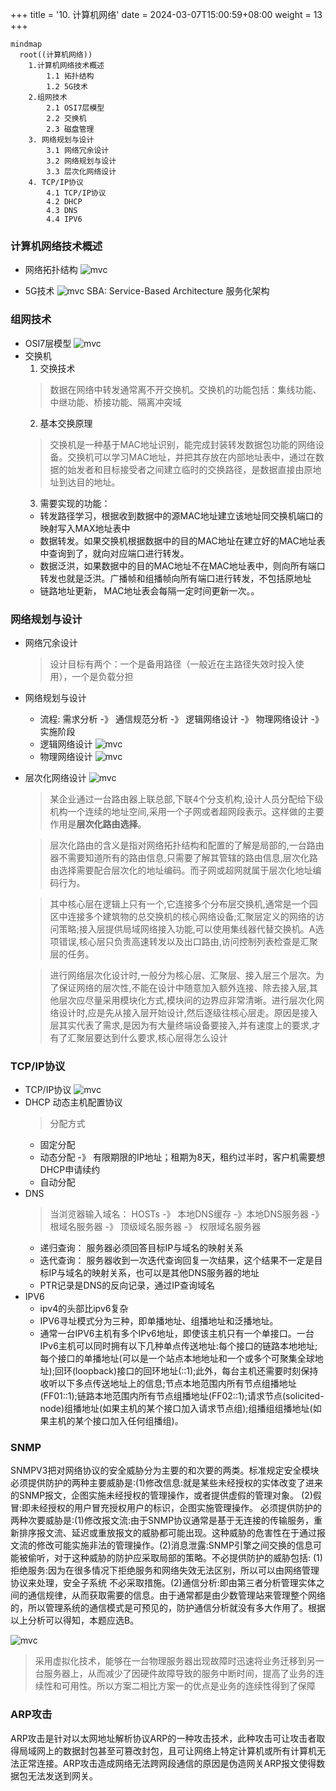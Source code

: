 +++
title = '10. 计算机网络'
date = 2024-03-07T15:00:59+08:00
weight = 13
+++

```mermaid
mindmap
  root((计算机网络))
    1.计算机网络技术概述
        1.1 拓扑结构
        1.2 5G技术
    2.组网技术
        2.1 OSI7层模型
        2.2 交换机
        2.3 磁盘管理
    3. 网络规划与设计
        3.1 网络冗余设计
        3.2 网络规划与设计
        3.3 层次化网络设计
    4. TCP/IP协议
        4.1 TCP/IP协议
        4.2 DHCP
        4.3 DNS
        4.4 IPV6
```

### 计算机网络技术概述
- 网络拓扑结构
![mvc](../../../images/content/ruankao/network_type.png)

- 5G技术
![mvc](../../../images/content/ruankao/5g.png)
SBA: Service-Based Architecture 服务化架构

### 组网技术
- OSI7层模型
![mvc](../../../images/content/ruankao/OSI.png)
- 交换机
  1. 交换技术
    > 数据在网络中转发通常离不开交换机。交换机的功能包括：集线功能、中继功能、桥接功能、隔离冲突域
  2. 基本交换原理
    > 交换机是一种基于MAC地址识别，能完成封装转发数据包功能的网络设备。交换机可以学习MAC地址，并把其存放在内部地址表中，通过在数据的始发者和目标接受者之间建立临时的交换路径，是数据直接由原地址到达目的地址。
  3. 需要实现的功能：
    * 转发路径学习，根据收到数据中的源MAC地址建立该地址同交换机端口的映射写入MAX地址表中
    * 数据转发。如果交换机根据数据中的目的MAC地址在建立好的MAC地址表中查询到了，就向对应端口进行转发。
    * 数据泛洪，如果数据中的目的MAC地址不在MAC地址表中，则向所有端口转发也就是泛洪。广播帧和组播帧向所有端口进行转发，不包括原地址
    * 链路地址更新， MAC地址表会每隔一定时间更新一次。。

### 网络规划与设计
- 网络冗余设计
  > 设计目标有两个：一个是备用路径（一般近在主路径失效时投入使用），一个是负载分担
- 网络规划与设计
  * 流程: 需求分析 -》 通信规范分析 -》 逻辑网络设计 -》 物理网络设计 -》 实施阶段
  * 逻辑网络设计
  ![mvc](../../../images/content/ruankao/logical_network.png)
  * 物理网络设计
  ![mvc](../../../images/content/ruankao/physical_network.png)
- 层次化网络设计
  ![mvc](../../../images/content/ruankao/layered_network.png)
  > 某企业通过一台路由器上联总部,下联4个分支机构,设计人员分配给下级机构一个连续的地址空间,采用一个子网或者超网段表示。这样做的主要作用是**层次化路由选择**。
  
  > 层次化路由的含义是指对网络拓扑结构和配置的了解是局部的,一台路由器不需要知道所有的路由信息,只需要了解其管辖的路由信息,层次化路由选择需要配合层次化的地址编码。而子网或超网就属于层次化地址编码行为。

  > 其中核心层在逻辑上只有一个,它连接多个分布层交换机,通常是一个园区中连接多个建筑物的总交换机的核心网络设备;汇聚层定义的网络的访问策略;接入层提供局域网络接入功能,可以使用集线器代替交换机。A选项错误,核心层只负责高速转发以及出口路由,访问控制列表检查是汇聚层的任务。

  > 进行网络层次化设计时,一般分为核心层、汇聚层、接入层三个层次。为了保证网络的层次性,不能在设计中随意加入额外连接、除去接入层,其他层次应尽量采用模块化方式,模块间的边界应非常清晰。进行层次化网络设计时,应是先从接入层开始设计,然后逐级往核心层走。原因是接入层其实代表了需求,是因为有大量终端设备要接入,并有速度上的要求,才有了汇聚层要达到什么要求,核心层得怎么设计

### TCP/IP协议
- TCP/IP协议
  ![mvc](../../../images/content/ruankao/port.png)
- DHCP 动态主机配置协议 
  > 分配方式
    * 固定分配 
    * 动态分配 -》 有限期限的IP地址；租期为8天，租约过半时，客户机需要想DHCP申请续约
    * 自动分配
- DNS
  > 当浏览器输入域名： HOSTs -》 本地DNS缓存 -》本地DNS服务器 -》 根域名服务器 -》 顶级域名服务器 -》 权限域名服务器
  * 递归查询： 服务器必须回答目标IP与域名的映射关系
  * 迭代查询： 服务器收到一次迭代查询回复一次结果，这个结果不一定是目标IP与域名的映射关系，也可以是其他DNS服务器的地址
  * PTR记录是DNS的反向记录，通过IP查询域名
- IPV6
  * ipv4的头部比ipv6复杂
  * IPV6寻址模式分为三种，即单播地址、组播地址和泛播地址。
  * 通常一台IPV6主机有多个IPv6地址，即使该主机只有一个单接口。一台IPv6主机可以同时拥有以下几种单点传送地址:每个接口的链路本地地址;每个接口的单播地址(可以是一个站点本地地址和一个或多个可聚集全球地址);回环(loopback)接口的回环地址(::1);此外，每台主机还需要时刻保持收听以下多点传送地址上的信息;节点本地范围内所有节点组播地址(FF01::1);链路本地范围内所有节点组播地址(FF02::1);请求节点(solicited-node)组播地址(如果主机的某个接口加入请求节点组);组播组组播地址(如果主机的某个接口加入任何组播组)。

### SNMP
SNMPV3把对网络协议的安全威胁分为主要的和次要的两类。标准规定安全模块必须提供防护的两种主要威胁是:(1)修改信息:就是某些未经授权的实体改变了进来的SNMP报文，企图实施未经授权的管理操作，或者提供虚假的管理对象。
(2)假冒:即未经授权的用户冒充授权用户的标识，企图实施管理操作。
必须提供防护的两种次要威胁是:(1)修改报文流:由于SNMP协议通常是基于无连接的传输服务，重新排序报文流、延迟或重放报文的威胁都可能出现。这种威胁的危害性在于通过报文流的修改可能实施非法的管理操作。(2)消息泄露:SNMP引擎之间交换的信息可能被偷听，对于这种威胁的防护应采取局部的策略。不必提供防护的威胁包括:
(1)拒绝服务:因为在很多情况下拒绝服务和网络失效无法区别，所以可以由网络管理协议来处理，安全子系统
不必采取措施。(2)通信分析:即由第三者分析管理实体之间的通信规律，从而获取需要的信息。由于通常都是由少数管理站来管理整个网络的，所以管理系统的通信模式是可预见的，防护通信分析就没有多大作用了。根据以上分析可以得知，本题应选B。


![mvc](../../../images/content/ruankao/network_case1.png)
> 采用虚拟化技术，能够在一台物理服务器出现故障时迅速将业务迁移到另一台服务器上，从而减少了因硬件故障导致的服务中断时间，提高了业务的连续性和可用性。所以方案二相比方案一的优点是业务的连续性得到了保障

### ARP攻击
ARP攻击是针对以太网地址解析协议ARP的一种攻击技术，此种攻击可让攻击者取得局域网上的数据封包甚至可篡改封包，且可让网络上特定计算机或所有计算机无法正常连接。ARP攻击造成网络无法跨网段通信的原因是伪造网关ARP报文使得数据包无法发送到网关。